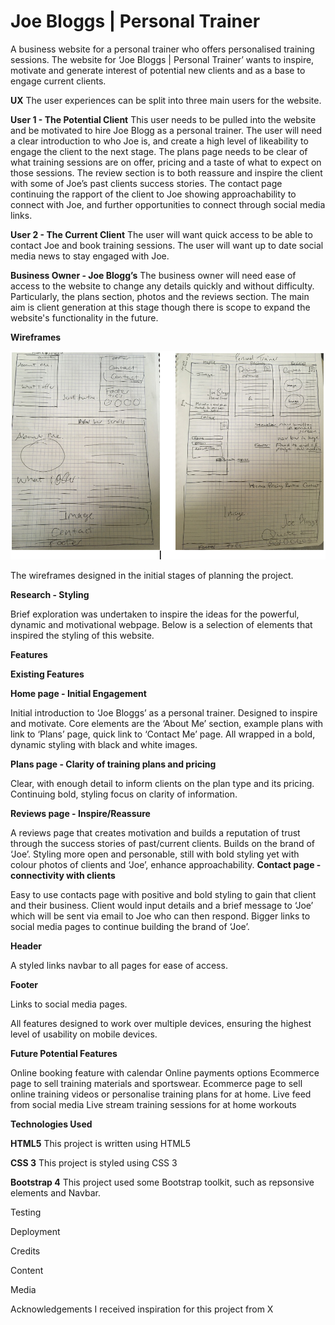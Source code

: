 # Joe Bloggs | Personal Trainer

A business website for a personal trainer who offers personalised training sessions. 
The website for ‘Joe Bloggs | Personal Trainer’ wants to inspire, motivate and generate interest of potential new clients and as a base to engage current clients.
 
**UX**
The user experiences can be split into three main users for the website.

**User 1 - The Potential Client**
This user needs to be pulled into the website and be motivated to hire Joe Blogg as a personal trainer. The user will need a clear introduction to who Joe is, and create a high level of likeability to engage the client to the next stage. The plans page needs to be clear of what training sessions are on offer, pricing and a taste of what to expect on those sessions. The review section is to both reassure and inspire the client with some of Joe’s past clients success stories. The contact page continuing the rapport of the client to Joe showing approachability to connect with Joe, and further opportunities to connect through social media links.

**User 2 - The Current Client**
The user will want quick access to be able to contact Joe and book training sessions. The user will want up to date social media news to stay engaged with Joe.

**Business Owner - Joe Blogg’s**
The business owner will need ease of access to the website to change any details quickly and without difficulty. Particularly, the plans section, photos and the reviews section. The main aim is client generation at this stage though there is scope to expand the website's functionality in the future.   
 
**Wireframes**

 ![Image of wire frames](https://github.com/ClaireRoberts1403/Joe-Bloggs-Personal-Trainer/blob/master/images/wireframes.png)

 

 

 
 
 
 
 
 

 
The wireframes designed in the initial stages of planning the project.

**Research - Styling**

Brief exploration was undertaken to inspire the ideas for the powerful, dynamic and motivational webpage. Below is a selection of elements that inspired the styling of this website.







**Features**

**Existing Features**


**Home page - Initial Engagement**

Initial introduction to ‘Joe Bloggs’ as a personal trainer. Designed to inspire and motivate. Core elements are the ‘About Me’ section, example plans with link to ‘Plans’ page, quick link to ‘Contact Me’ page. All wrapped in a bold, dynamic styling with black and white images. 

**Plans page - Clarity of training plans and pricing**

Clear, with enough detail to inform clients on the plan type and its pricing. Continuing bold, styling focus on clarity of information.

**Reviews page - Inspire/Reassure**

A reviews page that creates motivation and builds a reputation of trust through the success stories of past/current clients. Builds on the brand of ‘Joe’. Styling more open and personable, still with bold styling yet with colour photos of clients and ‘Joe’, enhance approachability.
**Contact page - connectivity with clients**

Easy to use contacts page with positive and bold styling to gain that client and their business. Client would input details and a brief message to ‘Joe’ which will be sent via email to Joe who can then respond. Bigger links to social media pages to continue building the brand of ‘Joe’.

**Header**

A styled links navbar to all pages for ease of access.

**Footer**

Links to social media pages.

All features designed to work over multiple devices, ensuring the highest level of usability on mobile devices.  

 
**Future Potential Features**

Online booking feature with calendar 
Online payments options
Ecommerce page to sell training materials and sportswear.
Ecommerce page to sell online training videos or personalise training plans for at home.
Live feed from social media
Live stream training sessions for at home workouts



**Technologies Used**

**HTML5**
This project is written using HTML5

**CSS 3**
This project is styled using CSS 3

**Bootstrap 4**
This project used some Bootstrap toolkit, such as repsonsive elements and Navbar.

Testing

Deployment


Credits

Content

Media

Acknowledgements
I received inspiration for this project from X
